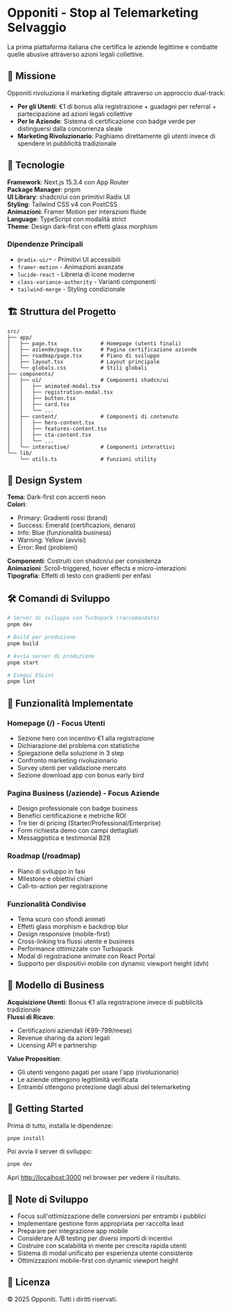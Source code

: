 # Opponiti - Stop al Telemarketing Selvaggio

La prima piattaforma italiana che certifica le aziende legittime e combatte quelle abusive attraverso azioni legali collettive.

## 🎯 Missione

Opponiti rivoluziona il marketing digitale attraverso un approccio dual-track:
- **Per gli Utenti**: €1 di bonus alla registrazione + guadagni per referral + partecipazione ad azioni legali collettive
- **Per le Aziende**: Sistema di certificazione con badge verde per distinguersi dalla concorrenza sleale
- **Marketing Rivoluzionario**: Paghiamo direttamente gli utenti invece di spendere in pubblicità tradizionale

## 🚀 Tecnologie

**Framework**: Next.js 15.3.4 con App Router  
**Package Manager**: pnpm  
**UI Library**: shadcn/ui con primitivi Radix UI  
**Styling**: Tailwind CSS v4 con PostCSS  
**Animazioni**: Framer Motion per interazioni fluide  
**Language**: TypeScript con modalità strict  
**Theme**: Design dark-first con effetti glass morphism  

### Dipendenze Principali
- `@radix-ui/*` - Primitivi UI accessibili
- `framer-motion` - Animazioni avanzate
- `lucide-react` - Libreria di icone moderne
- `class-variance-authority` - Varianti componenti
- `tailwind-merge` - Styling condizionale

## 🏗️ Struttura del Progetto

```
src/
├── app/
│   ├── page.tsx              # Homepage (utenti finali)
│   ├── aziende/page.tsx      # Pagina certificazione aziende
│   ├── roadmap/page.tsx      # Piano di sviluppo
│   ├── layout.tsx            # Layout principale
│   └── globals.css           # Stili globali
├── components/
│   ├── ui/                   # Componenti shadcn/ui
│   │   ├── animated-modal.tsx
│   │   ├── registration-modal.tsx
│   │   ├── button.tsx
│   │   ├── card.tsx
│   │   └── ...
│   ├── content/              # Componenti di contenuto
│   │   ├── hero-content.tsx
│   │   ├── features-content.tsx
│   │   ├── cta-content.tsx
│   │   └── ...
│   └── interactive/          # Componenti interattivi
└── lib/
    └── utils.ts              # Funzioni utility
```

## 🎨 Design System

**Tema**: Dark-first con accenti neon  
**Colori**:
- Primary: Gradienti rossi (brand)
- Success: Emerald (certificazioni, denaro)
- Info: Blue (funzionalità business)
- Warning: Yellow (avvisi)
- Error: Red (problemi)

**Componenti**: Costruiti con shadcn/ui per consistenza  
**Animazioni**: Scroll-triggered, hover effects e micro-interazioni  
**Tipografia**: Effetti di testo con gradienti per enfasi  

## 🛠️ Comandi di Sviluppo

```bash
# Server di sviluppo con Turbopack (raccomandato)
pnpm dev

# Build per produzione
pnpm build

# Avvia server di produzione
pnpm start

# Esegui ESLint
pnpm lint
```

## 📱 Funzionalità Implementate

### Homepage (/) - Focus Utenti
- Sezione hero con incentivo €1 alla registrazione
- Dichiarazione del problema con statistiche
- Spiegazione della soluzione in 3 step
- Confronto marketing rivoluzionario
- Survey utenti per validazione mercato
- Sezione download app con bonus early bird

### Pagina Business (/aziende) - Focus Aziende
- Design professionale con badge business
- Benefici certificazione e metriche ROI
- Tre tier di pricing (Starter/Professional/Enterprise)
- Form richiesta demo con campi dettagliati
- Messaggistica e testimonial B2B

### Roadmap (/roadmap)
- Piano di sviluppo in fasi
- Milestone e obiettivi chiari
- Call-to-action per registrazione

### Funzionalità Condivise
- Tema scuro con sfondi animati
- Effetti glass morphism e backdrop blur
- Design responsive (mobile-first)
- Cross-linking tra flussi utente e business
- Performance ottimizzate con Turbopack
- Modal di registrazione animate con React Portal
- Supporto per dispositivi mobile con dynamic viewport height (dvh)

## 🎯 Modello di Business

**Acquisizione Utenti**: Bonus €1 alla registrazione invece di pubblicità tradizionale  
**Flussi di Ricavo**:
- Certificazioni aziendali (€99-799/mese)
- Revenue sharing da azioni legali
- Licensing API e partnership

**Value Proposition**:
- Gli utenti vengono pagati per usare l'app (rivoluzionario)
- Le aziende ottengono legittimità verificata
- Entrambi ottengono protezione dagli abusi del telemarketing

## 🚀 Getting Started

Prima di tutto, installa le dipendenze:

```bash
pnpm install
```

Poi avvia il server di sviluppo:

```bash
pnpm dev
```

Apri [http://localhost:3000](http://localhost:3000) nel browser per vedere il risultato.

## 🔧 Note di Sviluppo

- Focus sull'ottimizzazione delle conversioni per entrambi i pubblici
- Implementare gestione form appropriata per raccolta lead
- Preparare per integrazione app mobile
- Considerare A/B testing per diversi importi di incentivi
- Costruire con scalabilità in mente per crescita rapida utenti
- Sistema di modal unificato per esperienza utente consistente
- Ottimizzazioni mobile-first con dynamic viewport height

## 📄 Licenza

© 2025 Opponiti. Tutti i diritti riservati.